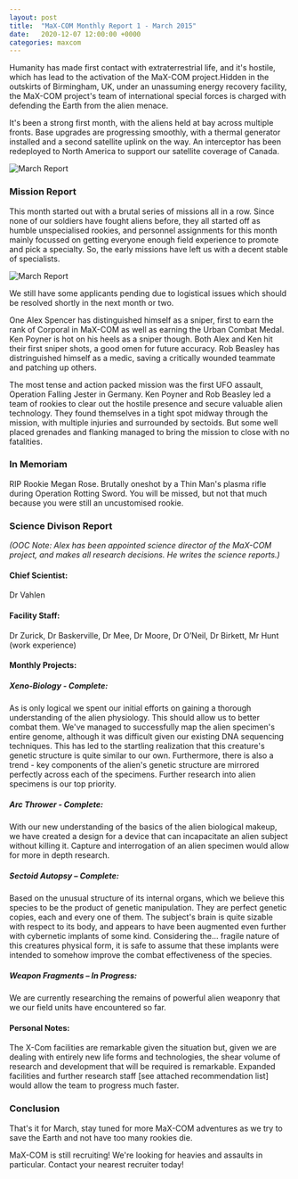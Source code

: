 ```yaml
---
layout: post
title:  "MaX-COM Monthly Report 1 - March 2015"
date:   2020-12-07 12:00:00 +0000
categories: maxcom
---
```


Humanity has made first contact with extraterrestrial life, and it's hostile, which has lead to the activation of the MaX-COM project.Hidden in the outskirts of Birmingham, UK, under an unassuming energy recovery facility, the MaX-COM project's team of international special forces is charged with defending the Earth from the alien menace.

It's been a strong first month, with the aliens held at bay across multiple fronts. Base upgrades are progressing smoothly, with a thermal generator installed and a second satellite uplink on the way. An interceptor has been redeployed to North America to support our satellite coverage of Canada.

![March Report]({{site.url}}/assets/maxcom_march_2015_report.png)

### Mission Report

This month started out with a brutal series of missions all in a row. Since none of our soldiers have fought aliens before, they all started off as humble unspecialised rookies, and personnel assignments for this month mainly focussed on getting everyone enough field experience to promote and pick a specialty. So, the early missions have left us with a decent stable of specialists.

![March Report]({{site.url}}/assets/maxcom_march_2015_personnel.png)

We still have some applicants pending due to logistical issues which should be resolved shortly in the next month or two.

One Alex Spencer has distinguished himself as a sniper, first to earn the rank of Corporal in MaX-COM as well as earning the Urban Combat Medal. Ken Poyner is hot on his heels as a sniper though. Both Alex and Ken hit their first sniper shots, a good omen for future accuracy. Rob Beasley has distringuished himself as a medic, saving a critically wounded teammate and patching up others.

The most tense and action packed mission was the first UFO assault, Operation Falling Jester in Germany. Ken Poyner and Rob Beasley led a team of rookies to clear out the hostile presence and secure valuable alien technology. They found themselves in a tight spot midway through the mission, with multiple injuries and surrounded by sectoids. But some well placed grenades and flanking managed to bring the mission to close with no fatalities.

### In Memoriam

RIP Rookie Megan Rose. Brutally oneshot by a Thin Man's plasma rifle during Operation Rotting Sword. You will be missed, but not that much because you were still an uncustomised rookie.

### Science Divison Report

*(OOC Note: Alex has been appointed science director of the MaX-COM project, and makes all research decisions. He writes the science reports.)*

#### Chief Scientist:

Dr Vahlen

#### Facility Staff:

Dr Zurick, Dr Baskerville, Dr Mee, Dr Moore, Dr O’Neil, Dr Birkett, Mr Hunt (work experience) 

#### Monthly Projects:

##### Xeno-Biology - Complete:
As is only logical we spent our initial efforts on gaining a thorough understanding of the alien physiology. This should allow us to better combat them. We've managed to successfully map the alien specimen's entire genome, although it was difficult given our existing DNA sequencing techniques. This has led to the startling realization that this creature's genetic structure is quite similar to our own. Furthermore, there is also a trend - key components of the alien's genetic structure are mirrored perfectly across each of the specimens. Further research into alien specimens is our top priority. 

##### Arc Thrower - Complete:
With our new understanding of the basics of the alien biological makeup, we have created a design for a device that can incapacitate an alien subject without killing it. Capture and interrogation of an alien specimen would allow for more in depth research. 

##### Sectoid Autopsy – Complete:
Based on the unusual structure of its internal organs, which we believe this species to be the product of genetic manipulation. They are perfect genetic copies, each and every one of them. The subject's brain is quite sizable with respect to its body, and appears to have been augmented even further with cybernetic implants of some kind. Considering the... fragile nature of this creatures physical form, it is safe to assume that these implants were intended to somehow improve the combat effectiveness of the species.

##### Weapon Fragments – In Progress:
We are currently researching the remains of powerful alien weaponry that we our field units have encountered so far.

#### Personal Notes:
The X-Com facilities are remarkable given the situation but, given we are dealing with entirely new life forms and technologies, the shear volume of research and development that will be required is remarkable. Expanded facilities and further research staff [see attached recommendation list] would allow the team to progress much faster.

### Conclusion

That's it for March, stay tuned for more MaX-COM adventures as we try to save the Earth and not have too many rookies die.

MaX-COM is still recruiting! We're looking for heavies and assaults in particular. Contact your nearest recruiter today!

